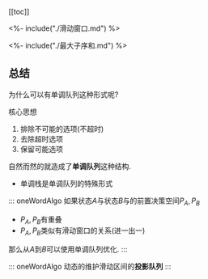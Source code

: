 [[toc]]



<%- include("./滑动窗口.md") %>

<%- include("./最大子序和.md") %>

## 总结

为什么可以有单调队列这种形式呢?

核心思想

1. 排除不可能的选项(不超时)
2. 去除超时选项
3. 保留可能选项

自然而然的就造成了**单调队列**这种结构.

- 单调栈是单调队列的特殊形式


::: oneWordAlgo
如果状态$A$与状态$B$与的前置决策空间$P_A,P_B$

- $P_A,P_B$有重叠
- $P_A,P_B$类似有滑动窗口的关系(进一出一)

那么从$A$到$B$可以使用单调队列优化.
:::

::: oneWordAlgo
动态的维护滑动区间的**投影队列**
:::
